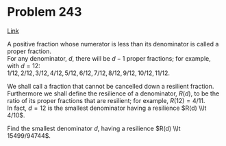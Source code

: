 # Problem 243

[Link](https://projecteuler.net/problem=243)

A positive fraction whose numerator is less than its denominator is called a proper fraction.  
For any denominator, $d$, there will be $d - 1$ proper fractions; for example, with $d = 12$:  
$1 / 12, 2 / 12, 3 / 12, 4 / 12, 5 / 12, 6 / 12, 7 / 12, 8 / 12, 9 / 12, 10 / 12, 11 / 12$. 

We shall call a fraction that cannot be cancelled down a resilient fraction.  
Furthermore we shall define the resilience of a denominator, $R(d)$, to be the ratio of its proper fractions that are resilient; for example, $R(12) = 4/11$.  
In fact, $d = 12$ is the smallest denominator having a resilience $R(d) \\lt 4/10$.

Find the smallest denominator $d$, having a resilience $R(d) \\lt 15499/94744$.
